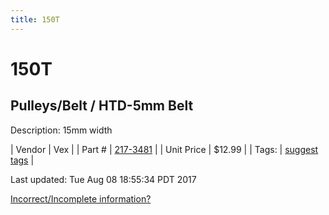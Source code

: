 ```yaml
---
title: 150T
---
```


# 150T
## Pulleys/Belt / HTD-5mm Belt
Description: 	15mm width 

| Vendor | Vex | 
| Part # | [217-3481](http://www.vexrobotics.com/vexpro/motion/belts-and-pulleys/htdbelts15.html) | 
| Unit Price | $12.99 | 
| Tags: | [suggest tags](https://docs.google.com/forms/d/e/1FAIpQLSeWyY8v3RgOty-MyWmh9U0iivNYN_molChYyS-0U-o-kOAv_g/viewform) | 

Last updated: Tue Aug 08 18:55:34 PDT 2017

 [Incorrect/Incomplete information?](https://docs.google.com/forms/d/e/1FAIpQLSeWyY8v3RgOty-MyWmh9U0iivNYN_molChYyS-0U-o-kOAv_g/viewform)